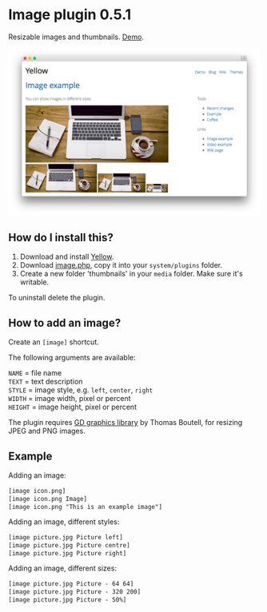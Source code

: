 Image plugin 0.5.1
==================
Resizable images and thumbnails. [Demo](http://demo.datenstrom.se/wiki/image-example).

[![Screenshot](image-plugin.jpg?raw=true)](http://demo.datenstrom.se/wiki/image-example)

How do I install this?
----------------------
1. Download and install [Yellow](https://github.com/datenstrom/yellow/).  
2. Download [image.php](image.php?raw=true), copy it into your `system/plugins` folder.
3. Create a new folder 'thumbnails' in your `media` folder. Make sure it's writable.

To uninstall delete the plugin.

How to add an image?
--------------------
Create an `[image]` shortcut.

The following arguments are available:
 
`NAME` = file name  
`TEXT` = text description  
`STYLE` = image style, e.g. `left`, `center`, `right`  
`WIDTH` = image width, pixel or percent  
`HEIGHT` = image height, pixel or percent   

The plugin requires [GD graphics library](http://www.libgd.org/) by Thomas Boutell, for resizing JPEG and PNG images.

Example
-------
Adding an image:

    [image icon.png]
    [image icon.png Image]
    [image icon.png "This is an example image"]

Adding an image, different styles:

    [image picture.jpg Picture left]
    [image picture.jpg Picture centre]
    [image picture.jpg Picture right]

Adding an image, different sizes:

    [image picture.jpg Picture - 64 64]
    [image picture.jpg Picture - 320 200]
    [image picture.jpg Picture - 50%]